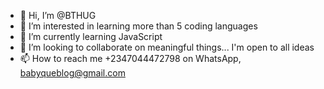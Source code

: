 - 👋 Hi, I’m @BTHUG
- 👀 I’m interested in learning more than 5 coding languages
- 🌱 I’m currently learning JavaScript
- 💞️ I’m looking to collaborate on meaningful things... I'm open to all ideas
- 📫 How to reach me +2347044472798 on WhatsApp, babyqueblog@gmail.com 

<!---
BTHUG/BTHUG is a ✨ special ✨ repository because its `README.md` (this file) appears on your GitHub profile.
You can click the Preview link to take a look at your changes.
--->
